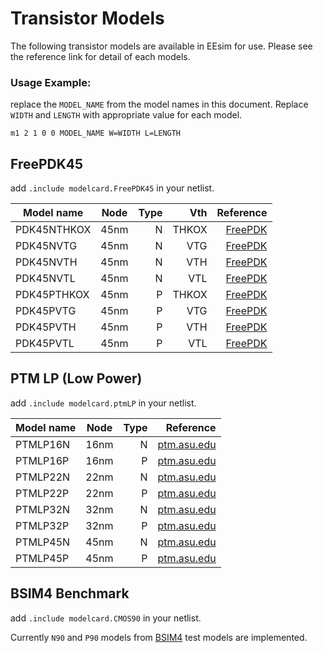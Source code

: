 # Transistor Models

The following transistor models are available in EEsim for use. Please see the reference link for detail of each models.

### Usage Example:

replace the `MODEL_NAME` from the model names in this document. Replace `WIDTH` and `LENGTH` with appropriate value for each model.

```plaintext
m1 2 1 0 0 MODEL_NAME W=WIDTH L=LENGTH
```

## FreePDK45

add `.include modelcard.FreePDK45` in your netlist.

| Model name  | Node | Type |   Vth |                                        Reference |
| ----------- | :--: | ---: | ----: | -----------------------------------------------: |
| PDK45NTHKOX | 45nm |    N | THKOX | [FreePDK](https://www.eda.ncsu.edu/wiki/FreePDK) |
| PDK45NVTG   | 45nm |    N |   VTG | [FreePDK](https://www.eda.ncsu.edu/wiki/FreePDK) |
| PDK45NVTH   | 45nm |    N |   VTH | [FreePDK](https://www.eda.ncsu.edu/wiki/FreePDK) |
| PDK45NVTL   | 45nm |    N |   VTL | [FreePDK](https://www.eda.ncsu.edu/wiki/FreePDK) |
| PDK45PTHKOX | 45nm |    P | THKOX | [FreePDK](https://www.eda.ncsu.edu/wiki/FreePDK) |
| PDK45PVTG   | 45nm |    P |   VTG | [FreePDK](https://www.eda.ncsu.edu/wiki/FreePDK) |
| PDK45PVTH   | 45nm |    P |   VTH | [FreePDK](https://www.eda.ncsu.edu/wiki/FreePDK) |
| PDK45PVTL   | 45nm |    P |   VTL | [FreePDK](https://www.eda.ncsu.edu/wiki/FreePDK) |

## PTM LP (Low Power)

add `.include modelcard.ptmLP` in your netlist.

| Model name | Node | Type |                          Reference |
| ---------- | :--: | ---: | ---------------------------------: |
| PTMLP16N   | 16nm |    N | [ptm.asu.edu](http://ptm.asu.edu/) |
| PTMLP16P   | 16nm |    P | [ptm.asu.edu](http://ptm.asu.edu/) |
| PTMLP22N   | 22nm |    N | [ptm.asu.edu](http://ptm.asu.edu/) |
| PTMLP22P   | 22nm |    P | [ptm.asu.edu](http://ptm.asu.edu/) |
| PTMLP32N   | 32nm |    N | [ptm.asu.edu](http://ptm.asu.edu/) |
| PTMLP32P   | 32nm |    P | [ptm.asu.edu](http://ptm.asu.edu/) |
| PTMLP45N   | 45nm |    N | [ptm.asu.edu](http://ptm.asu.edu/) |
| PTMLP45P   | 45nm |    P | [ptm.asu.edu](http://ptm.asu.edu/) |

## BSIM4 Benchmark

add `.include modelcard.CMOS90` in your netlist.

Currently `N90` and `P90` models from [BSIM4](https://bsim.berkeley.edu/models/bsim4/) test models are implemented.
